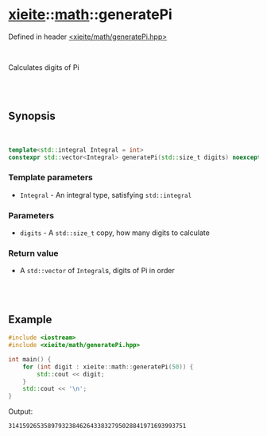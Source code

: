 # [xieite](../../README.md)::[math](../math.md)::generatePi
Defined in header [<xieite/math/generatePi.hpp>](../../include/xieite/math/generatePi.hpp)

<br/>

Calculates digits of Pi

<br/><br/>

## Synopsis

<br/>

```cpp
template<std::integral Integral = int>
constexpr std::vector<Integral> generatePi(std::size_t digits) noexcept;
```
### Template parameters
- `Integral` - An integral type, satisfying `std::integral`
### Parameters
- `digits` - A `std::size_t` copy, how many digits to calculate
### Return value
- A `std::vector` of `Integral`s, digits of Pi in order

<br/><br/>

## Example
```cpp
#include <iostream>
#include <xieite/math/generatePi.hpp>

int main() {
	for (int digit : xieite::math::generatePi(50)) {
		std::cout << digit;
	}
	std::cout << '\n';
}
```
Output:
```
31415926535897932384626433832795028841971693993751
```

